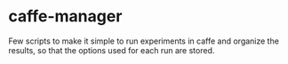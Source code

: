 # caffe-manager
Few scripts to make it simple to run experiments in caffe and organize the results, so that the options used for each run are stored.
